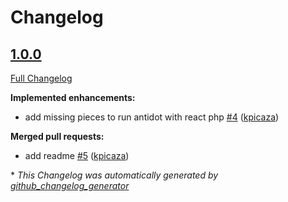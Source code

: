 # Changelog

## [1.0.0](https://github.com/antidot-framework/react-framework/tree/1.0.0)

[Full Changelog](https://github.com/antidot-framework/react-framework/compare/4a86b63246e71d13168d95ba5212009a0b8481e7...1.0.0)

**Implemented enhancements:**

- add missing pieces to run antidot with react php [\#4](https://github.com/antidot-framework/react-framework/pull/4) ([kpicaza](https://github.com/kpicaza))

**Merged pull requests:**

- add readme [\#5](https://github.com/antidot-framework/react-framework/pull/5) ([kpicaza](https://github.com/kpicaza))



\* *This Changelog was automatically generated by [github_changelog_generator](https://github.com/github-changelog-generator/github-changelog-generator)*
